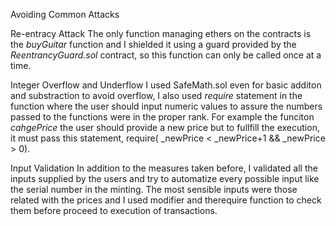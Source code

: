 Avoiding Common Attacks

Re-entracy Attack
The only function managing ethers on the contracts is the *buyGuitar* function and I shielded it using a guard provided by the *ReentrancyGuard.sol*
 contract, so this function can only be called once at a time.

Integer Overflow and Underflow 
I used SafeMath.sol even for basic additon and substraction to avoid overflow, I also used *require* statement in the function where the user should input numeric values to assure the numbers passed to the functions were in the proper rank. For example the funciton *cahgePrice* the user should provide a new price but to fullfill the execution, it must pass this statement,
require( _newPrice < _newPrice+1 && _newPrice > 0).

Input Validation
In addition to the measures taken before, I validated all the inputs supplied by the users and try to automatize every possible input like the serial number in the minting. The most sensible inputs were those related with the prices  and I used modifier and therequire function to check them before proceed to execution of transactions.
